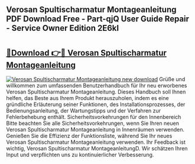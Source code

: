 ## Verosan Spultischarmatur Montageanleitung PDF Download Free - Part-qjQ User Guide Repair - Service Owner Edition 2E6kI

# <h2><a href="http://df6cyhm.blite.top/?on=Verosan+Spultischarmatur+Montageanleitung">🔗Download 👉🔴 Verosan Spultischarmatur Montageanleitung</a></h2>

[![Verosan Spultischarmatur Montageanleitung new download](https://i.imgur.com/lujVjoI.png)](http://df6cyhm.blite.top/?on=Verosan+Spultischarmatur+Montageanleitung)
Grüße und willkommen zum umfassenden Benutzerhandbuch für Ihr neu erworbenes Verosan Spultischarmatur Montageanleitung. Dieses Handbuch soll Ihnen helfen, das Beste aus Ihrem Produkt herauszuholen, indem es eine gründliche Erläuterung seiner Funktionen, des Installationsprozesses, der Bedienungsanleitung, der Wartungstipps und der Verfahren zur Fehlerbehebung enthält. Sicherheitsvorkehrungen für den Innenbereich Bitte beachten Sie alle Sicherheitsvorkehrungen, wenn Sie Ihren neuen Verosan Spultischarmatur Montageanleitung in Innenräumen verwenden. Genießen Sie die Effizienz der Funktionsliste, während Sie Ihr neues Verosan Spultischarmatur Montageanleitung verwenden. Ihr Feedback ist wichtig, Verosan Spultischarmatur MontageanleitungD. Wir schätzen Ihren Input und verpflichten uns zu kontinuierlicher Verbesserung.
